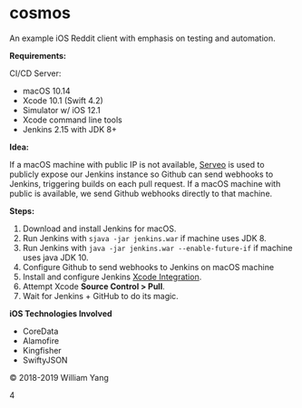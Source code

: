 # cosmos
An example iOS Reddit client with emphasis on testing and automation.

__Requirements:__

CI/CD Server: 

* macOS 10.14
* Xcode 10.1 (Swift 4.2) 
* Simulator w/ iOS 12.1
* Xcode command line tools
* Jenkins 2.15 with JDK 8+

__Idea:__

If a macOS machine with public IP is not available, [Serveo](http://serveo.net) is used to publicly expose our Jenkins instance so Github can send webhooks to Jenkins, triggering builds on each pull request. If a macOS machine with public is available, we send Github webhooks directly to that machine. 

__Steps:__

1. Download and install Jenkins for macOS. 
2. Run Jenkins with ```sjava -jar jenkins.war``` if machine uses JDK 8.
3. Run Jenkins with ```java -jar jenkins.war --enable-future-if``` if machine uses java JDK 10.
4. Configure Github to send webhooks to Jenkins on macOS machine
7. Install and configure Jenkins [Xcode Integration](https://plugins.jenkins.io/xcode-plugin).
8. Attempt Xcode __Source Control > Pull__.
9. Wait for Jenkins + GitHub to do its magic.

__iOS Technologies Involved__

* CoreData 
* Alamofire 
* Kingfisher
* SwiftyJSON

© 2018-2019 William Yang

4











